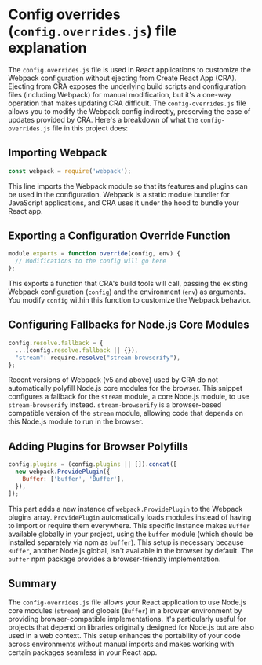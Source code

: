 # Config overrides (`config.overrides.js`) file explanation

The `config.overrides.js` file is used in React applications to customize the Webpack configuration without ejecting from Create React App (CRA).
Ejecting from CRA exposes the underlying build scripts and configuration files (including Webpack) for manual modification, but it's a one-way operation that makes updating CRA difficult.
The `config-overrides.js` file allows you to modify the Webpack config indirectly, preserving the ease of updates provided by CRA.
Here's a breakdown of what the `config-overrides.js` file in this project does:

## Importing Webpack

```javascript
const webpack = require('webpack');
```

This line imports the Webpack module so that its features and plugins can be used in the configuration.
Webpack is a static module bundler for JavaScript applications, and CRA uses it under the hood to bundle your React app.

## Exporting a Configuration Override Function

```javascript
module.exports = function override(config, env) {
  // Modifications to the config will go here
};
```

This exports a function that CRA's build tools will call, passing the existing Webpack configuration (`config`) and the environment (`env`) as arguments.
You modify `config` within this function to customize the Webpack behavior.

## Configuring Fallbacks for Node.js Core Modules

```javascript
config.resolve.fallback = {
  ...(config.resolve.fallback || {}),
  "stream": require.resolve("stream-browserify"),
};
```

Recent versions of Webpack (v5 and above) used by CRA do not automatically polyfill Node.js core modules for the browser.
This snippet configures a fallback for the `stream` module, a core Node.js module, to use `stream-browserify` instead.
`stream-browserify` is a browser-based compatible version of the `stream` module, allowing code that depends on this Node.js module to run in the browser.

## Adding Plugins for Browser Polyfills

```javascript
config.plugins = (config.plugins || []).concat([
  new webpack.ProvidePlugin({
    Buffer: ['buffer', 'Buffer'],
  }),
]);
```

This part adds a new instance of `webpack.ProvidePlugin` to the Webpack plugins array.
`ProvidePlugin` automatically loads modules instead of having to import or require them everywhere.
This specific instance makes `Buffer` available globally in your project, using the `buffer` module (which should be installed separately via npm as `buffer`).
This setup is necessary because `Buffer`, another Node.js global, isn't available in the browser by default.
The `buffer` npm package provides a browser-friendly implementation.

## Summary

The `config-overrides.js` file allows your React application to use Node.js core modules (`stream`) and globals (`Buffer`) in a browser environment by providing browser-compatible implementations.
It's particularly useful for projects that depend on libraries originally designed for Node.js but are also used in a web context.
This setup enhances the portability of your code across environments without manual imports and makes working with certain packages seamless in your React app.
